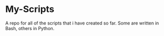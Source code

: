 # My-Scripts
A repo for all of the scripts that i have created so far. Some are written in Bash, others in Python.
